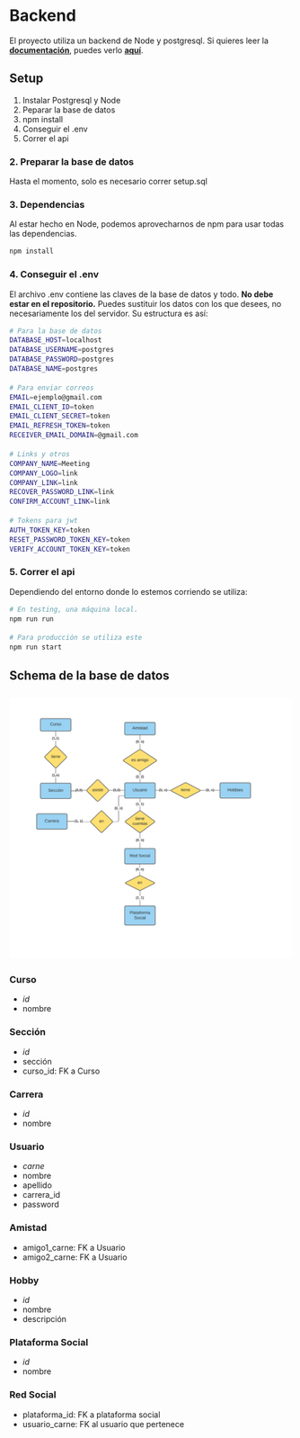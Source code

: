 # Backend
El proyecto utiliza un backend de Node y postgresql. Si quieres leer la **[documentación](doc/README.md)**, puedes verlo 
**[aquí](doc/README.md)**.

## Setup
1. Instalar Postgresql y Node
2. Peparar la base de datos
3. npm install
4. Conseguir el .env
5. Correr el api

### 2. Preparar la base de datos
Hasta el momento, solo es necesario correr setup.sql

### 3. Dependencias
Al estar hecho en Node, podemos aprovecharnos de npm para usar todas las dependencias.
```bash
npm install
```

### 4. Conseguir el .env
El archivo .env contiene las claves de la base de datos y todo. **No debe estar en el repositorio.**
Puedes sustituir los datos con los que desees, no necesariamente los del servidor. Su estructura es así:
```bash
# Para la base de datos
DATABASE_HOST=localhost
DATABASE_USERNAME=postgres
DATABASE_PASSWORD=postgres
DATABASE_NAME=postgres

# Para enviar correos
EMAIL=ejemplo@gmail.com
EMAIL_CLIENT_ID=token
EMAIL_CLIENT_SECRET=token
EMAIL_REFRESH_TOKEN=token
RECEIVER_EMAIL_DOMAIN=@gmail.com

# Links y otros
COMPANY_NAME=Meeting
COMPANY_LOGO=link
COMPANY_LINK=link
RECOVER_PASSWORD_LINK=link
CONFIRM_ACCOUNT_LINK=link

# Tokens para jwt
AUTH_TOKEN_KEY=token
RESET_PASSWORD_TOKEN_KEY=token
VERIFY_ACCOUNT_TOKEN_KEY=token
```

### 5. Correr el api
Dependiendo del entorno donde lo estemos corriendo se utiliza:
```bash
# En testing, una máquina local.
npm run run

# Para producción se utiliza este
npm run start
```

## Schema de la base de datos
![Schema](doc/Schema.png)
---
### Curso
- *id*
- nombre

### Sección
- *id*
- sección
- curso_id: FK a Curso

### Carrera
- *id*
- nombre

### Usuario
- *carne*
- nombre
- apellido
- carrera_id 
- password

### Amistad
- amigo1_carne: FK a Usuario
- amigo2_carne: FK a Usuario

### Hobby
- *id*
- nombre
- descripción

### Plataforma Social
- *id*
- nombre

### Red Social
- plataforma_id: FK a plataforma social
- usuario_carne: FK al usuario que pertenece
